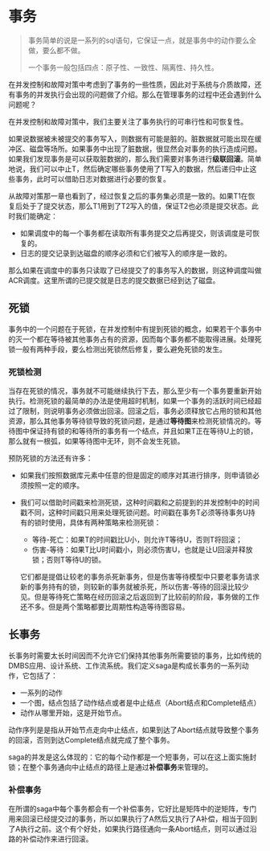 # 事务

> 事务简单的说是一系列的sql语句，它保证一点，就是事务中的动作要么全做，要么都不做。
>
> 一个事务一般包括四点：原子性、一致性、隔离性、持久性。

在并发控制和故障对策中考虑到了事务的一些性质，因此对于系统与介质故障，还有事务的并发执行会出现的问题做了介绍。那么在管理事务的过程中还会遇到什么问题呢？

在并发控制和故障对策中，我们主要关注了事务执行的可串行性和可恢复性。

如果说数据被未被提交的事务写入，则数据有可能是脏的。脏数据就可能出现在缓冲区、磁盘等场所。如果事务中出现了脏数据，很显然会对事务的执行造成问题。如果我们发现事务是可以获取脏数据的，那么我们需要对事务进行**级联回滚**。简单地说，我们可以中止T，然后确定哪些事务使用了T写入的数据，然后递归中止这些事务，此时可以借助日志对数据进行必要的恢复。

从故障对策那一章也看到了，经过恢复之后的事务集必须是一致的。如果T1在恢复后处于了提交状态，那么T1用到了T2写入的值，保证T2也必须是提交状态。此时我们能确定：

* 如果调度中的每一个事务都在读取所有事务提交之后再提交，则该调度是可恢复的。
* 日志的提交记录到达磁盘的顺序必须和它们被写入的顺序是一致的。

那么如果在调度中的事务只读取了已经提交了的事务写入的数据，则这种调度叫做ACR调度。这里所谓的已提交就是日志的提交数据已经到达了磁盘。

## 死锁

事务中的一个问题在于死锁，在并发控制中有提到死锁的概念，如果若干个事务中的灭一个都在等待被其他事务占有的资源，因而每个事务都不能取得进展。处理死锁一般有两种手段，要么检测出死锁然后修复，要么避免死锁的发生。

### 死锁检测

当存在死锁的情况，事务就不可能继续执行下去，那么至少有一个事务要重新开始执行。检测死锁的最简单的办法是使用超时机制，如果一个事务的活跃时间已经超过了限制，则说明事务必须做出回滚。回滚之后，事务必须释放它占用的锁和其他资源，那么其他事务等待锁导致的死锁问题，是通过**等待图**来检测死锁情况的。等待图中保证持有锁的和等待所的事务有一个结点，并且如果T正在等待U上的锁，那么就有一根弧，如果等待图中无环，则不会发生死锁。

预防死锁的方法还有许多：

* 如果我们按照数据库元素中任意的但是固定的顺序对其进行排序，则申请锁必须按照一定的顺序。

* 我们可以借助时间戳来检测死锁，这种时间戳和之前提到的并发控制中的时间戳不同，这种时间戳只用来处理死锁问题。时间戳在事务T必须等待事务U持有的锁时使用，具体有两种策略来检测死锁：

  * 等待-死亡：如果T的时间戳比U小，则允许T等待U，否则T将回滚；
  * 伤害-等待：如果T比U时间戳小，则必须伤害U，也就是让U回滚并释放锁；否则T等待U的锁。

  它们都是提倡让较老的事务杀死新事务，但是伤害等待模型中只要老事务请求新的事务持有的锁，则较新的事务就被杀死，所以伤害-等待的回滚比较少见。但是等待死亡策略在经历回滚之后返回到了比较前的阶段，事务做的工作还不多。但是两个策略都要比周期性构造等待图容易。

## 长事务

长事务时需要太长时间因而不允许它们保持其他事务所需要锁的事务，比如传统的DMBS应用、设计系统、工作流系统。我们定义saga是构成长事务的一系列动作，它包括了：

* 一系列的动作
* 一个图，结点包括了动作结点或者是中止结点（Abort结点和Complete结点）
* 动作从哪里开始，这是开始节点。

动作序列是是指从开始节点走向中止结点，如果到达了Abort结点就导致整个事务的回滚，否则到达Complete结点就完成了整个事务。

saga的并发是这么体现的：它的每个动作都是一个短事务，可以在这上面实施封锁；在整个事务通向中止结点的路径上是通过**补偿事务**来管理的。

### 补偿事务

在所谓的saga中每个事务都会有一个补偿事务，它好比是矩阵中的逆矩阵，专门用来回滚已经提交过的事务，所以如果执行了A然后又执行了A补偿，相当于回到了A执行之前。这个有个好处，如果执行路径通向一条Abort结点，则可以通过沿路的补偿动作来进行回滚。
